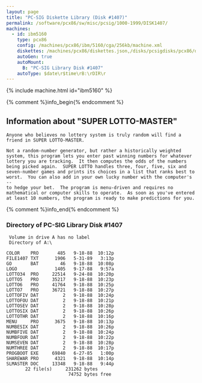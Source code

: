 ```yaml
---
layout: page
title: "PC-SIG Diskette Library (Disk #1407)"
permalink: /software/pcx86/sw/misc/pcsig/1000-1999/DISK1407/
machines:
  - id: ibm5160
    type: pcx86
    config: /machines/pcx86/ibm/5160/cga/256kb/machine.xml
    diskettes: /machines/pcx86/diskettes.json,/disks/pcsigdisks/pcx86/diskettes.json
    autoGen: true
    autoMount:
      B: "PC-SIG Library Disk #1407"
    autoType: $date\r$time\rB:\rDIR\r
---
```


{% include machine.html id="ibm5160" %}

{% comment %}info_begin{% endcomment %}

## Information about "SUPER LOTTO-MASTER"

    Anyone who believes no lottery system is truly random will find a
    friend in SUPER LOTTO-MASTER.
    
    Not a random-number generator, but rather a historically weighted
    system, this program lets you enter past winning numbers for whatever
    lottery you are tracking.  It then computes the odds of the numbers
    being picked again.  SUPER LOTTO handles three, four, five, six and
    seven-number games and prints its choices in a list that ranks best to
    worst.  You can also add in your own lucky number with the computer's --
    to hedge your bet.  The program is menu-driven and requires no
    mathematical or computer skills to operate.  As soon as you've entered
    at least 10 numbers, the program is ready to make predictions for you.
{% comment %}info_end{% endcomment %}


### Directory of PC-SIG Library Disk #1407

     Volume in drive A has no label
     Directory of A:\

    COLOR    PRO       485   9-18-88  10:12p
    FILE1407 TXT      1906   5-31-89   3:13p
    GO       BAT        46   9-18-88  10:08p
    LOGO              1405   9-17-88   9:57a
    LOTTO34  PRO     22514   9-24-88  10:20p
    LOTTO5   PRO     35217   9-18-88  10:23p
    LOTTO6   PRO     41764   9-18-88  10:25p
    LOTTO7   PRO     36721   9-18-88  10:27p
    LOTTOFIV DAT         2   9-18-88  10:24p
    LOTTOFOU DAT         2   9-18-88  10:21p
    LOTTOSEV DAT         2   9-18-88  10:28p
    LOTTOSIX DAT         2   9-18-88  10:26p
    LOTTOTHR DAT         2   9-18-88  10:16p
    MENU     PRO      3675   9-18-88  10:13p
    NUMBESIX DAT         2   9-18-88  10:26p
    NUMBFIVE DAT         2   9-18-88  10:24p
    NUMBFOUR DAT         2   9-18-88  10:22p
    NUMSEVEN DAT         2   9-18-88  10:28p
    NUMTHREE DAT         2   9-18-88  10:17p
    PROGBOOT EXE     69840   6-27-85   1:00p
    SHAREWAR PRO      4321   9-18-88  10:14p
    SLMASTER DOC     13348   9-18-88   9:44p
           22 file(s)     231262 bytes
                           74752 bytes free
